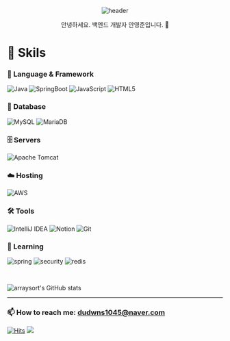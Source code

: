 <div align="center">

![header](https://capsule-render.vercel.app/api?type=waving&color=gradient&text=Welcome%20YoengJun's%20Github!😁&height=200&animation=scaleIn&fontSize=40)

안녕하세요. 백엔드 개발자 안영준입니다. 🫡
</div>



# 🚀 Skils

### 💪 Language & Framework
![Java](https://img.shields.io/badge/java-%23ED8B00.svg?style=for-the-badge&logo=openjdk&logoColor=white)
![SpringBoot](https://img.shields.io/badge/spring&nbsp;boot-%236DB33F.svg?style=for-the-badge&logo=springboot&logoColor=white)
![JavaScript](https://img.shields.io/badge/javascript-%23323330.svg?style=for-the-badge&logo=javascript&logoColor=%23F7DF1E)
![HTML5](https://img.shields.io/badge/HTML5-E34F26?style=for-the-badge&logo=html5&logoColor=white)


### 💾 Database
![MySQL](https://img.shields.io/badge/mysql-4479A1.svg?style=for-the-badge&logo=mysql&logoColor=white)
![MariaDB](https://img.shields.io/badge/MariaDB-003545?style=for-the-badge&logo=mariadb&logoColor=white)

### 🗄️ Servers
![Apache Tomcat](https://img.shields.io/badge/apache%20tomcat-%23F8DC75.svg?style=for-the-badge&logo=apache-tomcat&logoColor=black)

### ☁️ Hosting
![AWS](https://img.shields.io/badge/Amazon_AWS-232F3E?style=for-the-badge&logo=amazon-aws&logoColor=white)

### 🛠️ Tools
![IntelliJ IDEA](https://img.shields.io/badge/IntelliJIDEA-000000.svg?style=for-the-badge&logo=intellij-idea&logoColor=white)
![Notion](https://img.shields.io/badge/Notion-%23000000.svg?style=for-the-badge&logo=notion&logoColor=white)
![Git](https://img.shields.io/badge/git-%23F05033.svg?style=for-the-badge&logo=git&logoColor=white)

### 🌱 Learning
![spring](https://img.shields.io/badge/Spring-6DB33F?style=for-the-badge&logo=spring&logoColor=white)
![security](https://img.shields.io/badge/Spring_Security-6DB33F?style=for-the-badge&logo=Spring-Security&logoColor=white)
![redis](https://img.shields.io/badge/redis-%23DD0031.svg?&style=for-the-badge&logo=redis&logoColor=white)


<br/>


![arraysort's GitHub stats](https://github-readme-stats.vercel.app/api?username=arraysort&show_icons=true&theme=tokyonight)
<br/>

---

### 📫 How to reach me: dudwns1045@naver.com

<p align="center">

[![Hits](https://hits.seeyoufarm.com/api/count/incr/badge.svg?url=https%3A%2F%2Fgithub.com%2Farraysort&count_bg=%2314DF23&title_bg=%231B79D3&icon=&icon_color=%23E7E7E7&title=hits&edge_flat=false)](https://hits.seeyoufarm.com)
![](https://img.shields.io/github/followers/arraysort?style=social)

</p>